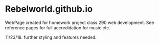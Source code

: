 # Rebelworld.github.io
WebPage created for homework project class 290 web development. 
See reference pages for full accredidation for music etc. 

11/23/19: further styling and features needed. 

